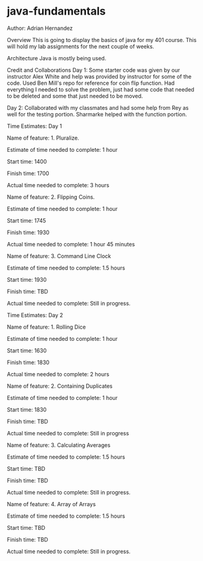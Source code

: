 # java-fundamentals

Author: Adrian Hernandez

Overview
This is going to display the basics of java for my 401 course. This will hold my lab assignments for the next couple of weeks.

Architecture
Java is mostly being used.

Credit and Collaborations
Day 1: Some starter code was given by our instructor Alex White and help was provided by instructor for some of the code. Used Ben Mill's repo for reference for coin flip function. Had everything I needed to solve the problem, just had some code that needed to be deleted and some that just needed to be moved.

Day 2: Collaborated with my classmates and had some help from Rey as well for the testing portion. Sharmarke helped with the function portion.

Time Estimates: Day 1

Name of feature: 1. Pluralize.

Estimate of time needed to complete: 1 hour

Start time: 1400

Finish time: 1700

Actual time needed to complete: 3 hours

Name of feature: 2. Flipping Coins.

Estimate of time needed to complete: 1 hour

Start time: 1745

Finish time: 1930

Actual time needed to complete: 1 hour 45 minutes

Name of feature: 3. Command Line Clock

Estimate of time needed to complete: 1.5 hours

Start time: 1930

Finish time: TBD

Actual time needed to complete: Still in progress.

Time Estimates: Day 2

Name of feature: 1. Rolling Dice

Estimate of time needed to complete: 1 hour

Start time: 1630

Finish time: 1830

Actual time needed to complete: 2 hours

Name of feature: 2. Containing Duplicates

Estimate of time needed to complete: 1 hour

Start time: 1830

Finish time: TBD

Actual time needed to complete: Still in progress

Name of feature: 3. Calculating Averages

Estimate of time needed to complete: 1.5 hours

Start time: TBD

Finish time: TBD

Actual time needed to complete: Still in progress.

Name of feature: 4. Array of Arrays

Estimate of time needed to complete: 1.5 hours

Start time: TBD

Finish time: TBD

Actual time needed to complete: Still in progress.
